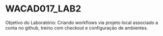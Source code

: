 # WACAD017_LAB2

Objetivo do Laboratório: Criando workflows via projeto local associado a conta no github, treino com checkout e configuração de ambientes.
